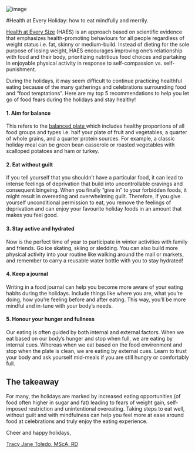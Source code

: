 ![image](https://tracyjanenutrition.com/wp-content/uploads/2019/12/christmas-dinner.jpeg)

#Health at Every Holiday: how to eat mindfully and merrily. 

<!-- wp:paragraph -->
<p><a href="https://haescommunity.com/" target="_blank" rel="noreferrer noopener" aria-label="Health at Every Size (opens in a new tab)">Health at Every Size</a> (HAES) is an approach based on scientific evidence that emphasizes health-promoting behaviours for all people regardless of weight status i.e. fat, skinny or medium-build. Instead of dieting for the sole purpose of losing weight, HAES encourages improving one’s relationship with food and their body, prioritizing nutritious food choices and partaking in enjoyable physical activity in response to self-compassion vs. self-punishment. </p>
<!-- /wp:paragraph -->

<!-- wp:paragraph -->
<p>During the holidays, it may seem difficult to continue practicing healthful eating because of the many gatherings and celebrations surrounding food and “food temptations”. Here are my top 5 recommendations to help you let go of food fears during the holidays and stay healthy!</p>
<!-- /wp:paragraph -->

<!-- wp:heading {"level":4} -->
<h4>1. Aim for balance </h4>
<!-- /wp:heading -->

<!-- wp:paragraph -->
<p>This refers to the <a rel="noreferrer noopener" aria-label="balanced plate  (opens in a new tab)" href="https://tracyjanenutrition.com/canadas-food-guide-2019-whats-in-and-whats-out/" target="_blank">balanced plate </a>which includes healthy proportions of all food groups and types i.e. half your plate of fruit and vegetables, a quarter of whole grains, and a quarter protein sources. For example, a classic holiday meal can be green bean casserole or roasted vegetables with scalloped potatoes and ham or turkey. </p>
<!-- /wp:paragraph -->

<!-- wp:heading {"level":4} -->
<h4>2. Eat without guilt</h4>
<!-- /wp:heading -->

<!-- wp:paragraph -->
<p>If you tell yourself that you shouldn’t have a particular food, it can lead to intense feelings of deprivation that build into uncontrollable cravings and consequent bingeing. When you finally “give in” to your forbidden foods, it might result in overeating and overwhelming guilt. Therefore, if you give yourself unconditional permission to eat, you remove the feelings of deprivation and can enjoy your favourite holiday foods in an amount that makes you feel good. </p>
<!-- /wp:paragraph -->

<!-- wp:heading {"level":4} -->
<h4>3. Stay active and hydrated</h4>
<!-- /wp:heading -->

<!-- wp:paragraph -->
<p>Now is the perfect time of year to participate in winter activities with family and friends. Go ice skating, skiing or sledding. You can also build more physical activity into your routine like walking around the mall or markets, and remember to carry a reusable water bottle with you to stay hydrated! </p>
<!-- /wp:paragraph -->

<!-- wp:heading {"level":4} -->
<h4>4. Keep a journal</h4>
<!-- /wp:heading -->

<!-- wp:paragraph -->
<p>Writing in a food journal can help you become more aware of your eating habits during the holidays. Include things like where you are, what you’re doing, how you’re feeling before and after eating. This way, you’ll be more mindful and in-tune with your body’s needs. </p>
<!-- /wp:paragraph -->

<!-- wp:heading {"level":4} -->
<h4>5. Honour your hunger and fullness</h4>
<!-- /wp:heading -->

<!-- wp:paragraph -->
<p>Our eating is often guided by both internal and external factors. When we eat based on our body’s hunger and stop when full, we are eating by internal cues. Whereas when we eat based on the food environment and stop when the plate is clean, we are eating by external cues. Learn to trust your body and ask yourself mid-meals if you are still hungry or comfortably full. </p>
<!-- /wp:paragraph -->

<!-- wp:heading -->
<h2>The takeaway</h2>
<!-- /wp:heading -->

<!-- wp:paragraph -->
<p>For many, the holidays are marked by increased eating opportunities (of food often higher in sugar and fat) leading to fears of weight gain, self-imposed restriction and unintentional overeating. Taking steps to eat well, without guilt and with mindfulness can help you feel more at ease around food at celebrations and truly enjoy the eating experience.&nbsp;<br></p>
<!-- /wp:paragraph -->

<!-- wp:paragraph -->
<p>Cheer and happy holidays,</p>
<!-- /wp:paragraph -->

<!-- wp:paragraph -->
<p><a href="http://tracyjanenutrition.com" target="_blank" rel="noreferrer noopener" aria-label="Tracy Jane Toledo, MScA, RD (opens in a new tab)">Tracy Jane Toledo, MScA, RD</a><br></p>
<!-- /wp:paragraph -->